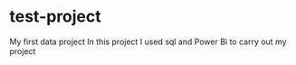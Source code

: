 # test-project
My first data project
In this project I used sql and Power Bi to carry out my project  


